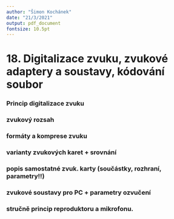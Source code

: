```yaml
---
author: "Šimon Kochánek"
date: "21/3/2021"
output: pdf_document
fontsize: 10.5pt
---
```


<style type="text/css">
  body{
    font-size: 10.5pt;
  }
</style>

# 18. Digitalizace zvuku, zvukové adaptery a soustavy, kódování soubor

### Princip digitalizace zvuku

        

### zvukový rozsah

### formáty a komprese zvuku

### varianty zvukových karet + srovnání

### popis samostatné zvuk. karty (součástky, rozhraní, parametry!!)

### zvukové soustavy pro PC + parametry ozvučení 

### stručně princip reproduktoru a mikrofonu.